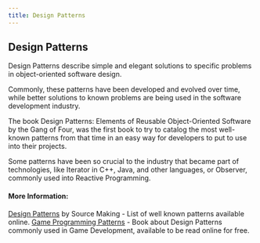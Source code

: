 ```yaml
---
title: Design Patterns
---
```

## Design Patterns

Design Patterns describe simple and elegant solutions to specific problems in object-oriented software design.

Commonly, these patterns have been developed and evolved over time, while better solutions to known problems are being used in the software development industry.

The book Design Patterns: Elements of Reusable Object-Oriented Software by the Gang of Four, was the first book to try to catalog the most well-known patterns from that time in an easy way for developers to put to use into their projects.

Some patterns have been so crucial to the industry that became part of technologies, like Iterator in C++, Java, and other languages, or Observer, commonly used into Reactive Programming.

#### More Information:
<!-- Please add any articles you think might be helpful to read before writing the article -->
<a href='https://sourcemaking.com/design_patterns'>Design Patterns</a> by Source Making - List of well known patterns available online.
<a href='gameprogrammingpatterns.com'>Game Programming Patterns</a> - Book about Design Patterns commonly used in Game Development, available to be read online for free. 

